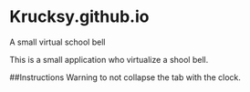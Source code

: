 # Krucksy.github.io
A small virtual school bell 

This is a small application who virtualize a shool bell.

##Instructions
Warning to not collapse the tab with the clock.

